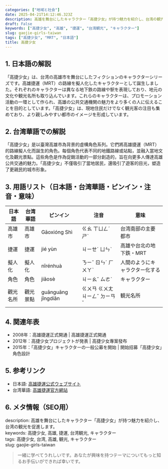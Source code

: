 ```yaml
---
categories: ["地域と社会"]
date: 2025-04-21T14:12:46.323Z
description: 高雄を舞台にしたキャラクター「高捷少女」が持つ魅力を紹介し、台湾の観光を促進します。
draft: False
keywords: ["高捷少女", "高雄", "捷運", "台湾観光", "キャラクター"]
slug: gaojie-girls-taiwan
tags: ["高捷少女", "MRT", "日本語"]
title: 高捷少女
---
```




## 1. 日本語の解説  
「高捷少女」は、台湾の高雄市を舞台にしたフィクションのキャラクターシリーズです。高雄捷運（MRT）の路線を擬人化したキャラクターとして誕生しました。それぞれのキャラクターは異なる地下鉄の路線や駅を表現しており、地元の文化や観光名所も取り込んでいます。これらのキャラクターは、プロモーション活動の一環として作られ、高雄の公共交通機関の魅力をより多くの人に伝えることを目的としています。「高捷少女」は、現地住民だけでなく観光客の注目も集めており、より親しみやすい都市のイメージを形成しています。

## 2. 台湾華語での解説  
「高捷少女」是以臺灣高雄市為背景的虛構角色系列。它們將高雄捷運（MRT）的路線擬人化而誕生的角色。每個角色代表不同的地鐵路線或站點，並融入當地文化及觀光景點。這些角色是作為促銷活動的一部分創造的，旨在向更多人傳達高雄公共交通的魅力。「高捷少女」不僅吸引了當地居民，還吸引了遊客的目光，塑造了更親民的城市形象。

## 3. 用語リスト（日本語・台湾華語・ピンイン・注音・意味）  

| 日本語     | 台湾華語 | ピンイン    | 注音     | 意味                          |
|------------|----------|-------------|----------|-------------------------------|
| 高雄市     | 高雄市   | Gāoxióng Shì | ㄍㄠ ㄒㄩㄥˊ ㄕˋ | 台湾南部の主要都市             |
| 捷運       | 捷運     | jié yùn     | ㄐㄧㄝˊ ㄩㄣˋ | 高雄や台北の地下鉄・MRT       |
| 擬人化     | 擬人化   | nǐrénhuà    | ㄋㄧˇ ㄖㄣˊ ㄏㄨㄚˋ | 人間のようにキャラクター化する |
| 角色       | 角色     | jiǎosè      | ㄐㄧㄠˇ ㄙㄜˋ | キャラクター                   |
| 觀光名所   | 觀光景點 | guānguāng jǐngdiǎn | ㄍㄨㄢ ㄍㄨㄤ ㄐㄧㄥˇ ㄉㄧㄢˇ | 観光名所                        |

## 4. 関連年表  
- 2008年：高雄捷運正式開通 | 高雄捷運正式開通  
- 2012年：高捷少女プロジェクトが発表 | 高捷少女專案發布  
- 2015年：「高捷少女」キャラクターの一般公募を開始 | 開始招募「高捷少女」角色設計  

## 5. 参考リンク  
- 日本語: [高雄捷運公式ウェブサイト](https://www.krtco.com.tw)  
- 台湾華語: [高雄捷運官方網站](https://www.krtco.com.tw)

## 6. メタ情報（SEO用）  
description: 高雄を舞台にしたキャラクター「高捷少女」が持つ魅力を紹介し、台湾の観光を促進します。  
keywords: 高捷少女, 高雄, 捷運, 台湾観光, キャラクター  
tags: 高捷少女, 台湾, 高雄, 観光, キャラクター  
slug: gaojie-girls-taiwan

> 一緒に学べてうれしいです。あなたが興味を持つテーマについてもっと知るお手伝いができれば幸いです。